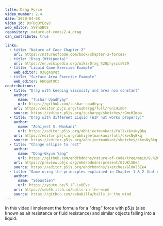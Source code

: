 ```yaml
---
title: Drag Force
video_number: 2.4
date: 2020-04-08
video_id: DxFDgOYEoy8
web_editor: 5V8nSBOS
repository: nature-of-code/2.4_drag
can_contribute: true

links:
  - title: "Nature of Code Chapter 2"
    url: https://natureofcode.com/book/chapter-2-forces/
  - title: "Drag (Wikipedia)"
    url: https://en.wikipedia.org/wiki/Drag_%28physics%29
  - title: "Liquid Game Exercise Example"
    web_editor: O36gAqVqt
  - title: "Surface Area Exercise Example"
    web_editor: hHDqBfOCt
contributions:
  - title: "Drag with keeping viscosity and area non constant"
    author:
      name: "Tushar Upadhyay"
      url: https://github.com/tushar-upadhyay
    url: https://editor.p5js.org/tusharpg/full/rGncHImb4
    source: https://editor.p5js.org/tusharpg/sketches/rGncHImb4
  - title: "Drag with different Liquid (WIP nut works properly)"
    author:
      name: "Abhijeet S. Mankani"
      url: https://editor.p5js.org/abhijeetmankani/full/ckvsNyBkq
    url: https://editor.p5js.org/abhijeetmankani/full/ckvsNyBkq
    source: https://editor.p5js.org/abhijeetmankani/sketches/ckvsNyBkq
  - title: "Change ellipse to rect"
    author:
      name: "Dong-Gkyun Yang"
      url: https://github.com/ehdrbdndns/nature-of-code/tree/main/9.%20drag%20force
    url: https://preview.p5js.org/ehdrbdndns/present/GlUKl5Ee4
    source: https://editor.p5js.org/ehdrbdndns/sketches/GlUKl5Ee4
  - title: "Game using the principles explained in Chapter 1 & 2 (but coded in C) "
    author:
      name: "Sébastien"
      url: https://youtu.be/5_iF-iuUEvs
    url: https://seb46.itch.io/balls-in-the-wind
    source: https://github.com/sebabilla/balls_in_the_wind
---
```


In this video I implement the formula for a "drag" force with p5.js (also known as air resistance or fluid resistance) and similar objects falling into a liquid.
